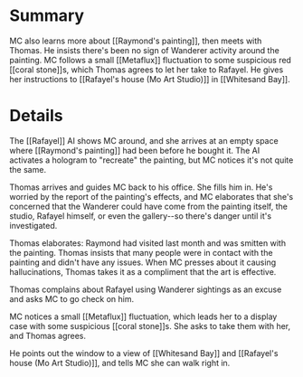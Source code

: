 # Summary
MC also learns more about [[Raymond's painting]], then meets with Thomas. He insists there's been no sign of Wanderer activity around the painting. MC follows a small [[Metaflux]] fluctuation to some suspicious red [[coral stone]]s, which Thomas agrees to let her take to Rafayel. He gives her instructions to [[Rafayel's house (Mo Art Studio)]] in [[Whitesand Bay]].

# Details

The [[Rafayel]] AI shows MC around, and she arrives at an empty space where [[Raymond's painting]] had been before he bought it. The AI activates a hologram to "recreate" the painting, but MC notices it's not quite the same.

Thomas arrives and guides MC back to his office. She fills him in. He's worried by the report of the painting's effects, and MC elaborates that she's concerned that the Wanderer could have come from the painting itself, the studio, Rafayel himself, or even the gallery--so there's danger until it's investigated.

Thomas elaborates: Raymond had visited last month and was smitten with the painting. Thomas insists that many people were in contact with the painting and didn't have any issues. When MC presses about it causing hallucinations, Thomas takes it as a compliment that the art is effective.

Thomas complains about Rafayel using Wanderer sightings as an excuse and asks MC to go check on him.

MC notices a small [[Metaflux]] fluctuation, which leads her to a display case with some suspicious [[coral stone]]s. She asks to take them with her, and Thomas agrees.

He points out the window to a view of [[Whitesand Bay]] and [[Rafayel's house (Mo Art Studio)]], and tells MC she can walk right in.